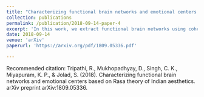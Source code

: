 ```yaml
---
title: "Characterizing functional brain networks and emotional centers based on Rasa theory of Indian aesthetics"
collection: publications
permalink: /publication/2018-09-14-paper-4
excerpt: 'In this work, we extract functional brain networks using coherence measures on EEG recordings of film clips from popular Indian Bollywood movies representing nine Rasas in the Indian Natyasastra. Structural and functional network measures were computed for these brain networks, averaging over a range of significant edge weights, in different brainwave frequency bands. We identify segregation of neuronal wiring in the brain into modules using a community detection algorithm. Further, using mutual information measure, we compare and contrast the modular organizations of brain network corresponding to different Rasas. Hubs identified using centrality measure reveal the network nodes that are central to information propagation across all Rasas'
date: 2018-09-14
venue: 'arXiv'
paperurl: 'https://arxiv.org/pdf/1809.05336.pdf'

---
```



Recommended citation: Tripathi, R., Mukhopadhyay, D., Singh, C. K., Miyapuram, K. P., & Jolad, S. (2018). Characterizing functional brain networks and emotional centers based on Rasa theory of Indian aesthetics. arXiv preprint arXiv:1809.05336.